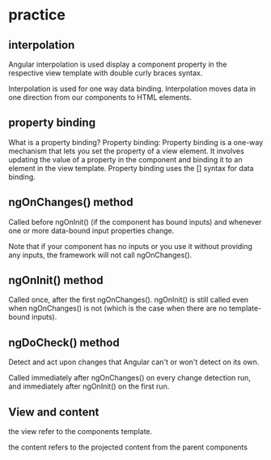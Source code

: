 # practice

## interpolation

 Angular interpolation is used display a component property in the respective view template with double curly braces syntax.
 
 Interpolation is used for one way data binding. Interpolation moves data in one direction from our components to HTML elements.
 
 ## property binding
 
 What is a property binding?
Property binding: Property binding is a one-way mechanism that lets you set the property of a view element. 
It involves updating the value of a property in the component and binding it to an element in the view template.
Property binding uses the [] syntax for data binding.

## ngOnChanges() method

Called before ngOnInit() (if the component has bound inputs) and
 whenever one or more data-bound input properties change.

Note that if your component has no inputs or you use it without providing any inputs,
 the framework will not call ngOnChanges().

## ngOnInit() method

Called once, after the first ngOnChanges(). 
ngOnInit() is still called even when ngOnChanges() is not
 (which is the case when there are no template-bound inputs).

## ngDoCheck() method 

Detect and act upon changes that Angular can't or won't detect on its own. 

Called immediately after ngOnChanges() on every change detection run,
 and immediately after ngOnInit() on the first run.

## View and content 

the view refer to the components template.

the content refers to the projected content from the parent components
